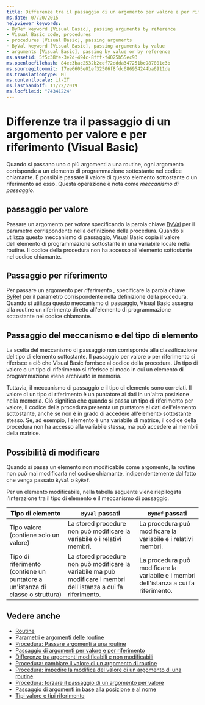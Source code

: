 ```yaml
---
title: Differenze tra il passaggio di un argomento per valore e per riferimento
ms.date: 07/20/2015
helpviewer_keywords:
- ByRef keyword [Visual Basic], passing arguments by reference
- Visual Basic code, procedures
- procedures [Visual Basic], passing arguments
- ByVal keyword [Visual Basic], passing arguments by value
- arguments [Visual Basic], passing by value or by reference
ms.assetid: 5f5c38fe-3e2d-494c-8fff-f4025b55ec93
ms.openlocfilehash: 84ec3bac2532b2cef72ddda347251bc987801c3b
ms.sourcegitcommit: 17ee6605e01ef32506f8fdc686954244ba6911de
ms.translationtype: MT
ms.contentlocale: it-IT
ms.lasthandoff: 11/22/2019
ms.locfileid: "74341224"
---
```

# <a name="differences-between-passing-an-argument-by-value-and-by-reference-visual-basic"></a>Differenze tra il passaggio di un argomento per valore e per riferimento (Visual Basic)
Quando si passano uno o più argomenti a una routine, ogni argomento corrisponde a un elemento di programmazione sottostante nel codice chiamante. È possibile passare il valore di questo elemento sottostante o un riferimento ad esso. Questa operazione è nota come *meccanismo di passaggio*.  
  
## <a name="passing-by-value"></a>passaggio per valore  
 Passare un argomento per *valore* specificando la parola chiave [ByVal](../../../../visual-basic/language-reference/modifiers/byval.md) per il parametro corrispondente nella definizione della procedura. Quando si utilizza questo meccanismo di passaggio, Visual Basic copia il valore dell'elemento di programmazione sottostante in una variabile locale nella routine. Il codice della procedura non ha accesso all'elemento sottostante nel codice chiamante.  
  
## <a name="passing-by-reference"></a>Passaggio per riferimento  
 Per passare un argomento per *riferimento* , specificare la parola chiave [ByRef](../../../../visual-basic/language-reference/modifiers/byref.md) per il parametro corrispondente nella definizione della procedura. Quando si utilizza questo meccanismo di passaggio, Visual Basic assegna alla routine un riferimento diretto all'elemento di programmazione sottostante nel codice chiamante.  
  
## <a name="passing-mechanism-and-element-type"></a>Passaggio del meccanismo e del tipo di elemento  
 La scelta del meccanismo di passaggio non corrisponde alla classificazione del tipo di elemento sottostante. Il passaggio per valore o per riferimento si riferisce a ciò che Visual Basic fornisce al codice della procedura. Un tipo di valore o un tipo di riferimento si riferisce al modo in cui un elemento di programmazione viene archiviato in memoria.  
  
 Tuttavia, il meccanismo di passaggio e il tipo di elemento sono correlati. Il valore di un tipo di riferimento è un puntatore ai dati in un'altra posizione nella memoria. Ciò significa che quando si passa un tipo di riferimento per valore, il codice della procedura presenta un puntatore ai dati dell'elemento sottostante, anche se non è in grado di accedere all'elemento sottostante stesso. Se, ad esempio, l'elemento è una variabile di matrice, il codice della procedura non ha accesso alla variabile stessa, ma può accedere ai membri della matrice.  
  
## <a name="ability-to-modify"></a>Possibilità di modificare  
 Quando si passa un elemento non modificabile come argomento, la routine non può mai modificarla nel codice chiamante, indipendentemente dal fatto che venga passato `ByVal` o `ByRef`.  
  
 Per un elemento modificabile, nella tabella seguente viene riepilogata l'interazione tra il tipo di elemento e il meccanismo di passaggio.  
  
|Tipo di elemento|`ByVal` passati|`ByRef` passati|  
|------------------|--------------------|--------------------|  
|Tipo valore (contiene solo un valore)|La stored procedure non può modificare la variabile o i relativi membri.|La procedura può modificare la variabile e i relativi membri.|  
|Tipo di riferimento (contiene un puntatore a un'istanza di classe o struttura)|La stored procedure non può modificare la variabile ma può modificare i membri dell'istanza a cui fa riferimento.|La procedura può modificare la variabile e i membri dell'istanza a cui fa riferimento.|  
  
## <a name="see-also"></a>Vedere anche

- [Routine](./index.md)
- [Parametri e argomenti delle routine](./procedure-parameters-and-arguments.md)
- [Procedura: Passare argomenti a una routine](./how-to-pass-arguments-to-a-procedure.md)
- [Passaggio di argomenti per valore e per riferimento](./passing-arguments-by-value-and-by-reference.md)
- [Differenze tra argomenti modificabili e non modificabili](./differences-between-modifiable-and-nonmodifiable-arguments.md)
- [Procedura: cambiare il valore di un argomento di routine](./how-to-change-the-value-of-a-procedure-argument.md)
- [Procedura: impedire la modifica del valore di un argomento di una routine](./how-to-protect-a-procedure-argument-against-value-changes.md)
- [Procedura: forzare il passaggio di un argomento per valore](./how-to-force-an-argument-to-be-passed-by-value.md)
- [Passaggio di argomenti in base alla posizione e al nome](./passing-arguments-by-position-and-by-name.md)
- [Tipi valore e tipi riferimento](../../../../visual-basic/programming-guide/language-features/data-types/value-types-and-reference-types.md)
